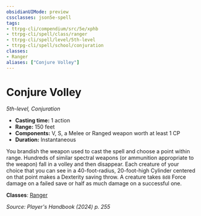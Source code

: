 ```yaml
---
obsidianUIMode: preview
cssclasses: json5e-spell
tags:
- ttrpg-cli/compendium/src/5e/xphb
- ttrpg-cli/spell/class/ranger
- ttrpg-cli/spell/level/5th-level
- ttrpg-cli/spell/school/conjuration
classes:
- Ranger
aliases: ["Conjure Volley"]
---
```

# Conjure Volley
*5th-level, Conjuration*  


- **Casting time:** 1 action
- **Range:** 150 feet
- **Components:** V, S, a Melee or Ranged weapon worth at least 1 CP
- **Duration:** Instantaneous

You brandish the weapon used to cast the spell and choose a point within range. Hundreds of similar spectral weapons (or ammunition appropriate to the weapon) fall in a volley and then disappear. Each creature of your choice that you can see in a 40-foot-radius, 20-foot-high Cylinder centered on that point makes a Dexterity saving throw. A creature takes `8d8` Force damage on a failed save or half as much damage on a successful one.

**Classes**: [Ranger](list-spells-classes-ranger)

*Source: Player's Handbook (2024) p. 255*